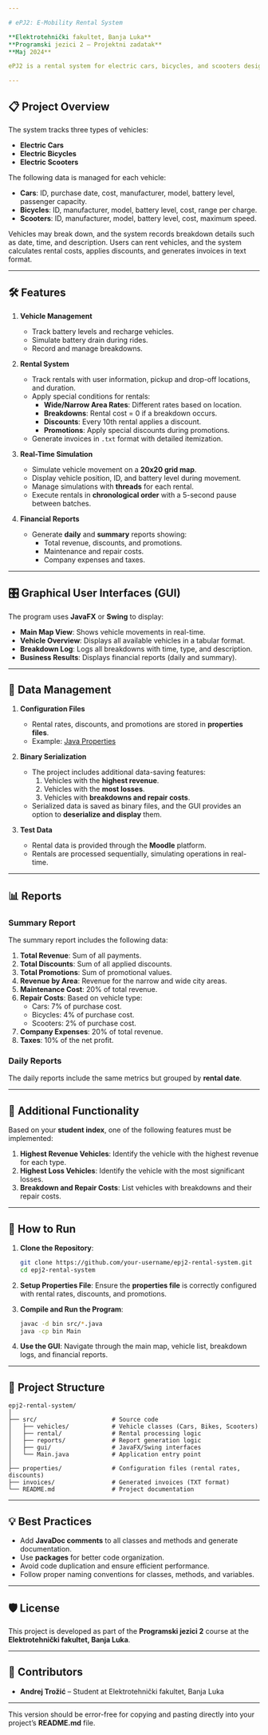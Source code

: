 ```yaml
---

# ePJ2: E-Mobility Rental System  

**Elektrotehnički fakultet, Banja Luka**  
**Programski jezici 2 – Projektni zadatak**  
**Maj 2024**

ePJ2 is a rental system for electric cars, bicycles, and scooters designed to simulate the company’s operations in the city of Java. It manages vehicle rentals, monitors vehicle status, and generates financial reports based on predefined data.  

---
```


## 📋 Project Overview  

The system tracks three types of vehicles:  
- **Electric Cars**  
- **Electric Bicycles**  
- **Electric Scooters**

The following data is managed for each vehicle:  
- **Cars**: ID, purchase date, cost, manufacturer, model, battery level, passenger capacity.  
- **Bicycles**: ID, manufacturer, model, battery level, cost, range per charge.  
- **Scooters**: ID, manufacturer, model, battery level, cost, maximum speed.  

Vehicles may break down, and the system records breakdown details such as date, time, and description. Users can rent vehicles, and the system calculates rental costs, applies discounts, and generates invoices in text format.  

---

## 🛠 Features  

1. **Vehicle Management**  
   - Track battery levels and recharge vehicles.  
   - Simulate battery drain during rides.  
   - Record and manage breakdowns.  

2. **Rental System**  
   - Track rentals with user information, pickup and drop-off locations, and duration.  
   - Apply special conditions for rentals:
     - **Wide/Narrow Area Rates**: Different rates based on location.
     - **Breakdowns**: Rental cost = 0 if a breakdown occurs.
     - **Discounts**: Every 10th rental applies a discount.
     - **Promotions**: Apply special discounts during promotions.  
   - Generate invoices in `.txt` format with detailed itemization.  

3. **Real-Time Simulation**  
   - Simulate vehicle movement on a **20x20 grid map**.  
   - Display vehicle position, ID, and battery level during movement.  
   - Manage simulations with **threads** for each rental.  
   - Execute rentals in **chronological order** with a 5-second pause between batches.

4. **Financial Reports**  
   - Generate **daily** and **summary** reports showing:  
     - Total revenue, discounts, and promotions.  
     - Maintenance and repair costs.  
     - Company expenses and taxes.  

---

## 🎛 Graphical User Interfaces (GUI)  

The program uses **JavaFX** or **Swing** to display:  
- **Main Map View**: Shows vehicle movements in real-time.  
- **Vehicle Overview**: Displays all available vehicles in a tabular format.  
- **Breakdown Log**: Logs all breakdowns with time, type, and description.  
- **Business Results**: Displays financial reports (daily and summary).  

---

## 📁 Data Management  

1. **Configuration Files**  
   - Rental rates, discounts, and promotions are stored in **properties files**.  
   - Example: [Java Properties](https://www.baeldung.com/java-properties)  

2. **Binary Serialization**  
   - The project includes additional data-saving features:
     1. Vehicles with the **highest revenue**.
     2. Vehicles with the **most losses**.
     3. Vehicles with **breakdowns and repair costs**.
   - Serialized data is saved as binary files, and the GUI provides an option to **deserialize and display** them.  

3. **Test Data**  
   - Rental data is provided through the **Moodle** platform.  
   - Rentals are processed sequentially, simulating operations in real-time.

---

## 📊 Reports  

### Summary Report  
The summary report includes the following data:
1. **Total Revenue**: Sum of all payments.  
2. **Total Discounts**: Sum of all applied discounts.  
3. **Total Promotions**: Sum of promotional values.  
4. **Revenue by Area**: Revenue for the narrow and wide city areas.  
5. **Maintenance Cost**: 20% of total revenue.  
6. **Repair Costs**: Based on vehicle type:
   - Cars: 7% of purchase cost.
   - Bicycles: 4% of purchase cost.
   - Scooters: 2% of purchase cost.  
7. **Company Expenses**: 20% of total revenue.  
8. **Taxes**: 10% of the net profit.

### Daily Reports  
The daily reports include the same metrics but grouped by **rental date**.

---

## 🎯 Additional Functionality  

Based on your **student index**, one of the following features must be implemented:  
1. **Highest Revenue Vehicles**: Identify the vehicle with the highest revenue for each type.  
2. **Highest Loss Vehicles**: Identify the vehicle with the most significant losses.  
3. **Breakdown and Repair Costs**: List vehicles with breakdowns and their repair costs.  

---

## 🚀 How to Run  

1. **Clone the Repository**:
   ```bash
   git clone https://github.com/your-username/epj2-rental-system.git
   cd epj2-rental-system
   ```

2. **Setup Properties File**:
   Ensure the **properties file** is correctly configured with rental rates, discounts, and promotions.

3. **Compile and Run the Program**:
   ```bash
   javac -d bin src/*.java
   java -cp bin Main
   ```

4. **Use the GUI**: Navigate through the main map, vehicle list, breakdown logs, and financial reports.

---

## 📑 Project Structure  

```
epj2-rental-system/
│
├── src/                     # Source code
│   ├── vehicles/            # Vehicle classes (Cars, Bikes, Scooters)
│   ├── rental/              # Rental processing logic
│   ├── reports/             # Report generation logic
│   ├── gui/                 # JavaFX/Swing interfaces
│   └── Main.java            # Application entry point
│
├── properties/              # Configuration files (rental rates, discounts)
├── invoices/                # Generated invoices (TXT format)
└── README.md                # Project documentation
```

---

## 💡 Best Practices  

- Add **JavaDoc comments** to all classes and methods and generate documentation.  
- Use **packages** for better code organization.  
- Avoid code duplication and ensure efficient performance.  
- Follow proper naming conventions for classes, methods, and variables.

---

## 🛡 License  

This project is developed as part of the **Programski jezici 2** course at the **Elektrotehnički fakultet, Banja Luka**.

---

## 👥 Contributors  

- **Andrej Trožić** – Student at Elektrotehnički fakultet, Banja Luka  

---

This version should be error-free for copying and pasting directly into your project’s **README.md** file.
